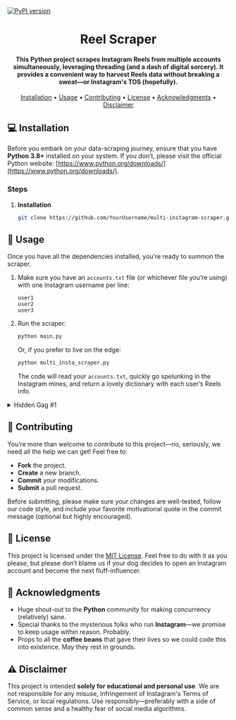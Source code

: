 [![PyPI version](https://img.shields.io/pypi/v/reelscraper.svg)](https://pypi.org/project/reelscraper/)

<h1 align="center">
  Reel Scraper
  <br>
</h1>

<h4 align="center">
This Python project scrapes Instagram Reels from multiple accounts simultaneously, leveraging threading (and a dash of digital sorcery). It provides a convenient way to harvest Reels data without breaking a sweat—or Instagram's TOS (hopefully).
</h4>

<p align="center">
  <a href="#-installation">Installation</a> •
  <a href="#-usage">Usage</a> •
  <a href="#-contributing">Contributing</a> •
  <a href="#-license">License</a> •
  <a href="#-acknowledgments">Acknowledgments</a> •
  <a href="#-disclaimer">Disclaimer</a>
</p>

## 💻 Installation

Before you embark on your data-scraping journey, ensure that you have **Python 3.8+** installed on your system. If you don’t, please visit the official Python website: [https://www.python.org/downloads/](https://www.python.org/downloads/).  

### Steps

1. **Installation**  
   ```bash
   git clone https://github.com/YourUsername/multi-instagram-scraper.git
   ```

## 🚀 Usage

Once you have all the dependencies installed, you’re ready to summon the scraper.

1. Make sure you have an `accounts.txt` file (or whichever file you’re using) with one Instagram username per line:
   ```
   user1
   user2
   user3
   ```
2. Run the scraper:
   ```bash
   python main.py
   ```
   Or, if you prefer to live on the edge:
   ```bash
   python multi_insta_scraper.py
   ```
   The code will read your `accounts.txt`, quickly go spelunking in the Instagram mines, and return a lovely dictionary with each user’s Reels info.

<details>
  <summary>Hidden Gag #1</summary>
  If you hear ominous chanting coming from your terminal—don’t worry, it’s just the concurrency demons hard at work.
</details>

## 🤝 Contributing

You’re more than welcome to contribute to this project—no, seriously, we need all the help we can get! Feel free to:

- **Fork** the project.
- **Create** a new branch.
- **Commit** your modifications.
- **Submit** a pull request.

Before submitting, please make sure your changes are well-tested, follow our code style, and include your favorite motivational quote in the commit message (optional but highly encouraged).

## 📄 License

This project is licensed under the [MIT License](https://github.com/andreaaazo/reelscrape/blob/master/LICENSE.txt). Feel free to do with it as you please, but please don’t blame us if your dog decides to open an Instagram account and become the next fluff-influencer.

## 🙏 Acknowledgments

- Huge shout-out to the **Python** community for making concurrency (relatively) sane.
- Special thanks to the mysterious folks who run **Instagram**—we promise to keep usage within reason. Probably.
- Props to all the **coffee beans** that gave their lives so we could code this into existence. May they rest in grounds.

## ⚠ Disclaimer

This project is intended **solely for educational and personal use**. We are not responsible for any misuse, infringement of Instagram's Terms of Service, or local regulations. Use responsibly—preferably with a side of common sense and a healthy fear of social media algorithms.
```